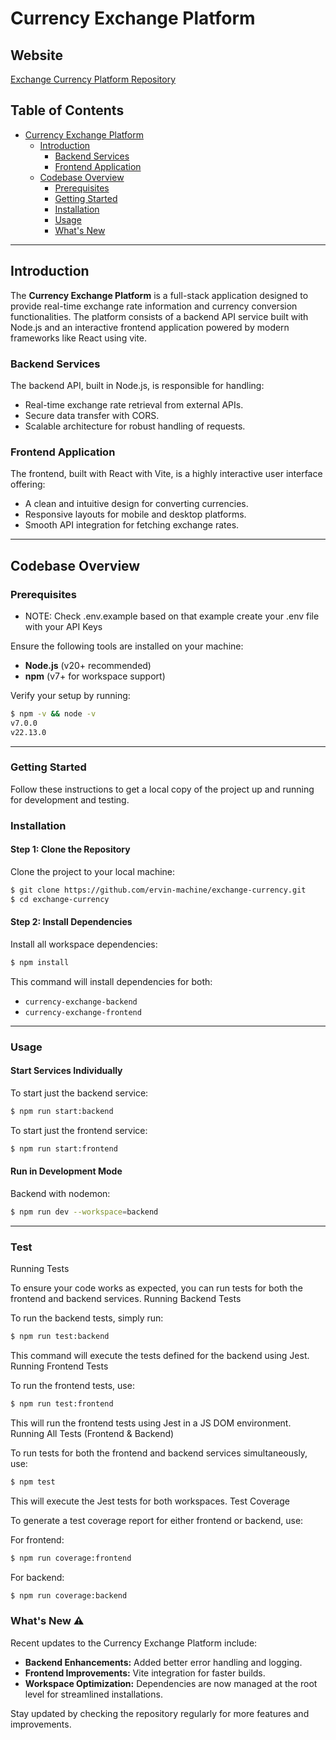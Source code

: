 
# **Currency Exchange Platform**

## **Website**

[Exchange Currency Platform Repository](https://github.com/ervin-machine/exchange-currency)

## **Table of Contents**

- [Currency Exchange Platform](#)
  - [Introduction](#introduction)
    - [Backend Services](#backend-services)
    - [Frontend Application](#frontend-application)
  - [Codebase Overview](#codebase-overview)
    - [Prerequisites](#prerequisites)
    - [Getting Started](#getting-started)
    - [Installation](#installation)
    - [Usage](#usage)
    - [What's New](#new-update-⚠️)

---

## **Introduction**

The **Currency Exchange Platform** is a full-stack application designed to provide real-time exchange rate information and currency conversion functionalities. The platform consists of a backend API service built with Node.js and an interactive frontend application powered by modern frameworks like React using vite.

### **Backend Services**
The backend API, built in Node.js, is responsible for handling:
- Real-time exchange rate retrieval from external APIs.
- Secure data transfer with CORS.
- Scalable architecture for robust handling of requests.

### **Frontend Application**
The frontend, built with React with Vite, is a highly interactive user interface offering:
- A clean and intuitive design for converting currencies.
- Responsive layouts for mobile and desktop platforms.
- Smooth API integration for fetching exchange rates.

---

## **Codebase Overview**

### **Prerequisites**

* NOTE: Check .env.example based on that example create your .env file with your API Keys

Ensure the following tools are installed on your machine:
- **Node.js** (v20+ recommended)
- **npm** (v7+ for workspace support)

Verify your setup by running:
```bash
$ npm -v && node -v
v7.0.0
v22.13.0
```

---

### **Getting Started**

Follow these instructions to get a local copy of the project up and running for development and testing.

### **Installation**

#### Step 1: Clone the Repository
Clone the project to your local machine:
```bash
$ git clone https://github.com/ervin-machine/exchange-currency.git
$ cd exchange-currency
```

#### Step 2: Install Dependencies
Install all workspace dependencies:
```bash
$ npm install
```

This command will install dependencies for both:
- `currency-exchange-backend`
- `currency-exchange-frontend`

---

### **Usage**

#### Start Services Individually
To start just the backend service:
```bash
$ npm run start:backend
```

To start just the frontend service:
```bash
$ npm run start:frontend
```

#### Run in Development Mode
Backend with nodemon:
```bash
$ npm run dev --workspace=backend
```

---

### **Test**

Running Tests

To ensure your code works as expected, you can run tests for both the frontend and backend services.
Running Backend Tests

To run the backend tests, simply run:
```bash
$ npm run test:backend
```

This command will execute the tests defined for the backend using Jest.
Running Frontend Tests

To run the frontend tests, use:
```bash
$ npm run test:frontend
```

This will run the frontend tests using Jest in a JS DOM environment.
Running All Tests (Frontend & Backend)

To run tests for both the frontend and backend services simultaneously, use:
```bash
$ npm test
```

This will execute the Jest tests for both workspaces.
Test Coverage

To generate a test coverage report for either frontend or backend, use:

For frontend:
```bash
$ npm run coverage:frontend
```

For backend:
```bash
$ npm run coverage:backend
```


### **What's New ⚠️**

Recent updates to the Currency Exchange Platform include:
- **Backend Enhancements:** Added better error handling and logging.
- **Frontend Improvements:** Vite integration for faster builds.
- **Workspace Optimization:** Dependencies are now managed at the root level for streamlined installations.

Stay updated by checking the repository regularly for more features and improvements.
